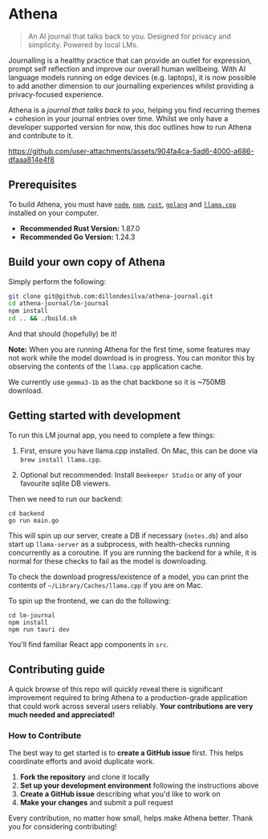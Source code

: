 # Athena
> An AI journal that talks back to you. Designed for privacy and simplicity. Powered by local LMs.

Journalling is a healthy practice that can provide an outlet for expression, prompt self reflection and improve our overall human wellbeing. With AI language models running on edge devices (e.g. laptops), it is now possible to add another dimension to our journalling experiences whilst providing a privacy-focused experience.

Athena is a *journal that talks back to you*, helping you find recurring themes + cohesion in your journal entries over time. Whilst we only have a developer supported version for now, this doc outlines how to run Athena and contribute to it.


https://github.com/user-attachments/assets/904fa4ca-5ad6-4000-a686-dfaaa814e4f8


## Prerequisites

To build Athena, you must have [`node`](https://nodejs.org/en/download/), [`npm`](https://docs.npmjs.com/downloading-and-installing-node-js-and-npm), [`rust`](https://rustup.rs/), [`golang`](https://golang.org/doc/install) and [`llama.cpp`](https://github.com/ggerganov/llama.cpp) installed on your computer.

- **Recommended Rust Version:** 1.87.0
- **Recommended Go Version:** 1.24.3

## Build your own copy of Athena
Simply perform the following:

```bash
git clone git@github.com:dillondesilva/athena-journal.git
cd athena-journal/lm-journal
npm install
cd .. && ./build.sh
```

And that should (hopefully) be it!

**Note:** When you are running Athena for the first time, some features may not work while the model download is in progress. You can monitor this by observing the contents of the `llama.cpp` application cache.

We currently use `gemma3-1b` as the chat backbone so it is ~750MB download.

## Getting started with development

To run this LM journal app, you need to complete a few things:

1. First, ensure you have llama.cpp installed. On Mac, this can be done via `brew install llama.cpp`.

2. Optional but recommended: Install `Beekeeper Studio` or any of your favourite sqlite DB viewers.

Then we need to run our backend:

```
cd backend
go run main.go
```

This will spin up our server, create a DB if necessary (`notes.db`) and also start up `llama-server` as a subprocess, with health-checks running concurrently as a coroutine. If you are running the backend for a while, it is normal for these checks to fail as the model is downloading.

To check the download progress/existence of a model, you can print the contents of `~/Library/Caches/llama.cpp` if you are on Mac.

To spin up the frontend, we can do the following:

```
cd lm-journal
npm install
npm run tauri dev
```

You'll find familiar React app components in `src`.

## Contributing guide

A quick browse of this repo will quickly reveal there is significant improvement required to bring Athena to a production-grade application that could work across several users reliably. **Your contributions are very much needed and appreciated!**

### How to Contribute

The best way to get started is to **create a GitHub issue** first. This helps coordinate efforts and avoid duplicate work.

1. **Fork the repository** and clone it locally
2. **Set up your development environment** following the instructions above
3. **Create a GitHub issue** describing what you'd like to work on
4. **Make your changes** and submit a pull request

Every contribution, no matter how small, helps make Athena better. Thank you for considering contributing!
